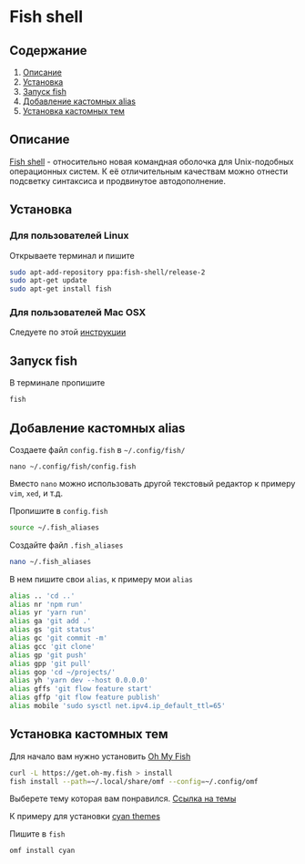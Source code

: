 # Fish shell

## Содержание

1. [Описание](#info)
1. [Установка](#install)
1. [Запуск fish](#start)
1. [Добавление кастомных alias](#alias)
1. [Установка кастомных тем](#themes)

## <a name="info"></a> Описание

[Fish shell](https://github.com/fish-shell/fish-shell) - относительно новая командная оболочка для Unix-подобных операционных систем. К её отличительным качествам можно отнести подсветку синтаксиса и продвинутое автодополнение.

## <a name="install"></a> Установка

### Для пользователей Linux

Открываете терминал и пишите

```bash
sudo apt-add-repository ppa:fish-shell/release-2
sudo apt-get update
sudo apt-get install fish
```

### Для пользователей Mac OSX

Cледуете по этой [инструкции](https://github.com/ellerbrock/fish-shell-setup-osx)

## <a name="start"></a> Запуск fish

В терминале пропишите

```bash
fish
```

## <a name="alias"></a> Добавление кастомных alias

Создаете файл `config.fish` в `~/.config/fish/`

```unix
nano ~/.config/fish/config.fish
```

Вместо `nano` можно использовать другой текстовый редактор к примеру `vim`, `xed`, и т.д.

Пропишите в `config.fish`

```bash
source ~/.fish_aliases
```

Создайте файл `.fish_aliases`

```bash
nano ~/.fish_aliases
```

В нем пишите свои `alias`, к примеру мои `alias`

```bash
alias .. 'cd ..'
alias nr 'npm run'
alias yr 'yarn run'
alias ga 'git add .'
alias gs 'git status'
alias gc 'git commit -m'
alias gcc 'git clone'
alias gp 'git push'
alias gpp 'git pull'
alias gop 'cd ~/projects/'
alias yh 'yarn dev --host 0.0.0.0'
alias gffs 'git flow feature start'
alias gffp 'git flow feature publish'
alias mobile 'sudo sysctl net.ipv4.ip_default_ttl=65'
```

## <a name="themes"></a> Установка кастомных тем

Для начало вам нужно установить [Oh My Fish](https://github.com/oh-my-fish/oh-my-fish)

```bash
curl -L https://get.oh-my.fish > install
fish install --path=~/.local/share/omf --config=~/.config/omf
```

Выберете тему которая вам понравился. [Ссылка на темы](https://github.com/oh-my-fish/oh-my-fish/blob/master/docs/Themes.md)

К примеру для установки [cyan themes](https://github.com/oh-my-fish/oh-my-fish/blob/master/docs/Themes.md#cyan)

Пишите в `fish`

```bash
omf install cyan
```

